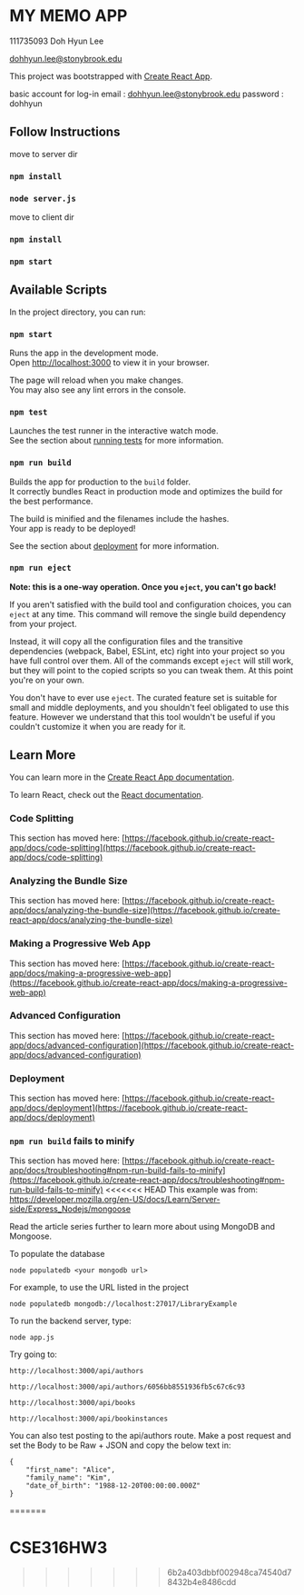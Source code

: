 # MY MEMO APP
111735093 Doh Hyun Lee

dohhyun.lee@stonybrook.edu

This project was bootstrapped with [Create React App](https://github.com/facebook/create-react-app).

basic account for log-in 
email : dohhyun.lee@stonybrook.edu
password : dohhyun

## Follow Instructions

move to server dir
### `npm install`
### `node server.js`
move to client dir
### `npm install`
### `npm start`

## Available Scripts

In the project directory, you can run:

### `npm start`

Runs the app in the development mode.\
Open [http://localhost:3000](http://localhost:3000) to view it in your browser.

The page will reload when you make changes.\
You may also see any lint errors in the console.

### `npm test`

Launches the test runner in the interactive watch mode.\
See the section about [running tests](https://facebook.github.io/create-react-app/docs/running-tests) for more information.

### `npm run build`

Builds the app for production to the `build` folder.\
It correctly bundles React in production mode and optimizes the build for the best performance.

The build is minified and the filenames include the hashes.\
Your app is ready to be deployed!

See the section about [deployment](https://facebook.github.io/create-react-app/docs/deployment) for more information.

### `npm run eject`

**Note: this is a one-way operation. Once you `eject`, you can't go back!**

If you aren't satisfied with the build tool and configuration choices, you can `eject` at any time. This command will remove the single build dependency from your project.

Instead, it will copy all the configuration files and the transitive dependencies (webpack, Babel, ESLint, etc) right into your project so you have full control over them. All of the commands except `eject` will still work, but they will point to the copied scripts so you can tweak them. At this point you're on your own.

You don't have to ever use `eject`. The curated feature set is suitable for small and middle deployments, and you shouldn't feel obligated to use this feature. However we understand that this tool wouldn't be useful if you couldn't customize it when you are ready for it.

## Learn More

You can learn more in the [Create React App documentation](https://facebook.github.io/create-react-app/docs/getting-started).

To learn React, check out the [React documentation](https://reactjs.org/).

### Code Splitting

This section has moved here: [https://facebook.github.io/create-react-app/docs/code-splitting](https://facebook.github.io/create-react-app/docs/code-splitting)

### Analyzing the Bundle Size

This section has moved here: [https://facebook.github.io/create-react-app/docs/analyzing-the-bundle-size](https://facebook.github.io/create-react-app/docs/analyzing-the-bundle-size)

### Making a Progressive Web App

This section has moved here: [https://facebook.github.io/create-react-app/docs/making-a-progressive-web-app](https://facebook.github.io/create-react-app/docs/making-a-progressive-web-app)

### Advanced Configuration

This section has moved here: [https://facebook.github.io/create-react-app/docs/advanced-configuration](https://facebook.github.io/create-react-app/docs/advanced-configuration)

### Deployment

This section has moved here: [https://facebook.github.io/create-react-app/docs/deployment](https://facebook.github.io/create-react-app/docs/deployment)

### `npm run build` fails to minify

This section has moved here: [https://facebook.github.io/create-react-app/docs/troubleshooting#npm-run-build-fails-to-minify](https://facebook.github.io/create-react-app/docs/troubleshooting#npm-run-build-fails-to-minify)
<<<<<<< HEAD
This example was from: https://developer.mozilla.org/en-US/docs/Learn/Server-side/Express_Nodejs/mongoose 

Read the article series further to learn more about using MongoDB and Mongoose.

To populate the database

    node populatedb <your mongodb url>

For example, to use the URL listed in the project

    node populatedb mongodb://localhost:27017/LibraryExample

To run the backend server, type:

    node app.js

Try going to:

    http://localhost:3000/api/authors

    http://localhost:3000/api/authors/6056bb8551936fb5c67c6c93

    http://localhost:3000/api/books

    http://localhost:3000/api/bookinstances

You can also test posting to the api/authors route. Make a post request and set the Body to be Raw + JSON and copy the below text in:
   
    {
        "first_name": "Alice",
        "family_name": "Kim",
        "date_of_birth": "1988-12-20T00:00:00.000Z"
    }

=======
# CSE316HW3
>>>>>>> 6b2a403dbbf002948ca74540d78432b4e8486cdd
